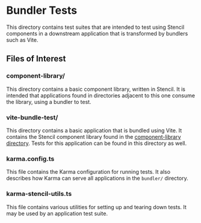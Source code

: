 # Bundler Tests

This directory contains test suites that are intended to test using Stencil components in a downstream application that is transformed by bundlers such as Vite.

## Files of Interest

### component-library/
This directory contains a basic component library, written in Stencil.
It is intended that applications found in directories adjacent to this one consume the library, using a bundler to test.

### vite-bundle-test/
This directory contains a basic application that is bundled using Vite.
It contains the Stencil component library found in the [component-library directory](#component-library).
Tests for this application can be found in this directory as well.

### karma.config.ts
This file contains the Karma configuration for running tests.
It also describes how Karma can serve all applications in the `bundler/` directory.

### karma-stencil-utils.ts
This file contains various utilities for setting up and tearing down tests.
It may be used by an application test suite.
